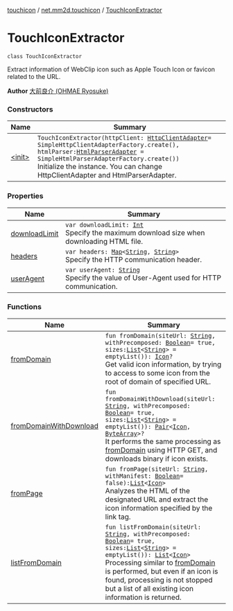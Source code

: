 [touchicon](../../index.md) / [net.mm2d.touchicon](../index.md) / [TouchIconExtractor](./index.md)

# TouchIconExtractor

`class TouchIconExtractor`

Extract information of WebClip icon such as Apple Touch Icon or favicon related to the URL.

**Author**
[大前良介 (OHMAE Ryosuke)](mailto:ryo@mm2d.net)

### Constructors

| Name | Summary |
|---|---|
| [&lt;init&gt;](-init-.md) | `TouchIconExtractor(httpClient: `[`HttpClientAdapter`](../-http-client-adapter/index.md)` = SimpleHttpClientAdapterFactory.create(), htmlParser: `[`HtmlParserAdapter`](../-html-parser-adapter/index.md)` = SimpleHtmlParserAdapterFactory.create())`<br>Initialize the instance. You can change HttpClientAdapter and HtmlParserAdapter. |

### Properties

| Name | Summary |
|---|---|
| [downloadLimit](download-limit.md) | `var downloadLimit: `[`Int`](https://kotlinlang.org/api/latest/jvm/stdlib/kotlin/-int/index.html)<br>Specify the maximum download size when downloading HTML file. |
| [headers](headers.md) | `var headers: `[`Map`](https://kotlinlang.org/api/latest/jvm/stdlib/kotlin.collections/-map/index.html)`<`[`String`](https://kotlinlang.org/api/latest/jvm/stdlib/kotlin/-string/index.html)`, `[`String`](https://kotlinlang.org/api/latest/jvm/stdlib/kotlin/-string/index.html)`>`<br>Specify the HTTP communication header. |
| [userAgent](user-agent.md) | `var userAgent: `[`String`](https://kotlinlang.org/api/latest/jvm/stdlib/kotlin/-string/index.html)<br>Specify the value of User-Agent used for HTTP communication. |

### Functions

| Name | Summary |
|---|---|
| [fromDomain](from-domain.md) | `fun fromDomain(siteUrl: `[`String`](https://kotlinlang.org/api/latest/jvm/stdlib/kotlin/-string/index.html)`, withPrecomposed: `[`Boolean`](https://kotlinlang.org/api/latest/jvm/stdlib/kotlin/-boolean/index.html)` = true, sizes: `[`List`](https://kotlinlang.org/api/latest/jvm/stdlib/kotlin.collections/-list/index.html)`<`[`String`](https://kotlinlang.org/api/latest/jvm/stdlib/kotlin/-string/index.html)`> = emptyList()): `[`Icon`](../-icon/index.md)`?`<br>Get valid icon information, by trying to access to some icon from the root of domain of specified URL. |
| [fromDomainWithDownload](from-domain-with-download.md) | `fun fromDomainWithDownload(siteUrl: `[`String`](https://kotlinlang.org/api/latest/jvm/stdlib/kotlin/-string/index.html)`, withPrecomposed: `[`Boolean`](https://kotlinlang.org/api/latest/jvm/stdlib/kotlin/-boolean/index.html)` = true, sizes: `[`List`](https://kotlinlang.org/api/latest/jvm/stdlib/kotlin.collections/-list/index.html)`<`[`String`](https://kotlinlang.org/api/latest/jvm/stdlib/kotlin/-string/index.html)`> = emptyList()): `[`Pair`](https://kotlinlang.org/api/latest/jvm/stdlib/kotlin/-pair/index.html)`<`[`Icon`](../-icon/index.md)`, `[`ByteArray`](https://kotlinlang.org/api/latest/jvm/stdlib/kotlin/-byte-array/index.html)`>?`<br>It performs the same processing as [fromDomain](from-domain.md) using HTTP GET, and downloads binary if icon exists. |
| [fromPage](from-page.md) | `fun fromPage(siteUrl: `[`String`](https://kotlinlang.org/api/latest/jvm/stdlib/kotlin/-string/index.html)`, withManifest: `[`Boolean`](https://kotlinlang.org/api/latest/jvm/stdlib/kotlin/-boolean/index.html)` = false): `[`List`](https://kotlinlang.org/api/latest/jvm/stdlib/kotlin.collections/-list/index.html)`<`[`Icon`](../-icon/index.md)`>`<br>Analyzes the HTML of the designated URL and extract the icon information specified by the link tag. |
| [listFromDomain](list-from-domain.md) | `fun listFromDomain(siteUrl: `[`String`](https://kotlinlang.org/api/latest/jvm/stdlib/kotlin/-string/index.html)`, withPrecomposed: `[`Boolean`](https://kotlinlang.org/api/latest/jvm/stdlib/kotlin/-boolean/index.html)` = true, sizes: `[`List`](https://kotlinlang.org/api/latest/jvm/stdlib/kotlin.collections/-list/index.html)`<`[`String`](https://kotlinlang.org/api/latest/jvm/stdlib/kotlin/-string/index.html)`> = emptyList()): `[`List`](https://kotlinlang.org/api/latest/jvm/stdlib/kotlin.collections/-list/index.html)`<`[`Icon`](../-icon/index.md)`>`<br>Processing similar to [fromDomain](from-domain.md) is performed, but even if an icon is found, processing is not stopped but a list of all existing icon information is returned. |
